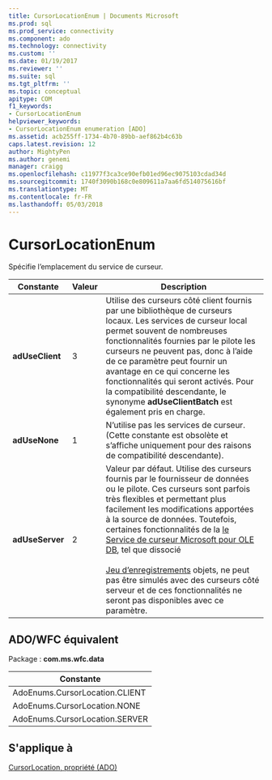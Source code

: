 ```yaml
---
title: CursorLocationEnum | Documents Microsoft
ms.prod: sql
ms.prod_service: connectivity
ms.component: ado
ms.technology: connectivity
ms.custom: ''
ms.date: 01/19/2017
ms.reviewer: ''
ms.suite: sql
ms.tgt_pltfrm: ''
ms.topic: conceptual
apitype: COM
f1_keywords:
- CursorLocationEnum
helpviewer_keywords:
- CursorLocationEnum enumeration [ADO]
ms.assetid: acb255ff-1734-4b70-89bb-aef862b4c63b
caps.latest.revision: 12
author: MightyPen
ms.author: genemi
manager: craigg
ms.openlocfilehash: c11977f3ca3ce90efb01ed96ec9075103cdad34d
ms.sourcegitcommit: 1740f3090b168c0e809611a7aa6fd514075616bf
ms.translationtype: MT
ms.contentlocale: fr-FR
ms.lasthandoff: 05/03/2018
---
```

# <a name="cursorlocationenum"></a>CursorLocationEnum
Spécifie l’emplacement du service de curseur.  
  
|Constante|Valeur| Description|  
|--------------|-----------|-----------------|  
|**adUseClient**|3|Utilise des curseurs côté client fournis par une bibliothèque de curseurs locaux. Les services de curseur local permet souvent de nombreuses fonctionnalités fournies par le pilote les curseurs ne peuvent pas, donc à l’aide de ce paramètre peut fournir un avantage en ce qui concerne les fonctionnalités qui seront activés. Pour la compatibilité descendante, le synonyme **adUseClientBatch** est également pris en charge.|  
|**adUseNone**|1|N’utilise pas les services de curseur. (Cette constante est obsolète et s’affiche uniquement pour des raisons de compatibilité descendante).|  
|**adUseServer**|2|Valeur par défaut. Utilise des curseurs fournis par le fournisseur de données ou le pilote. Ces curseurs sont parfois très flexibles et permettant plus facilement les modifications apportées à la source de données. Toutefois, certaines fonctionnalités de la [le Service de curseur Microsoft pour OLE DB](../../../ado/guide/data/the-microsoft-cursor-service-for-ole-db.md), tel que dissocié<br /><br /> [Jeu d’enregistrements](../../../ado/reference/ado-api/recordset-object-ado.md) objets, ne peut pas être simulés avec des curseurs côté serveur et de ces fonctionnalités ne seront pas disponibles avec ce paramètre.|  
  
## <a name="adowfc-equivalent"></a>ADO/WFC équivalent  
 Package : **com.ms.wfc.data**  
  
|Constante|  
|--------------|  
|AdoEnums.CursorLocation.CLIENT|  
|AdoEnums.CursorLocation.NONE|  
|AdoEnums.CursorLocation.SERVER|  
  
## <a name="applies-to"></a>S'applique à  
 [CursorLocation, propriété (ADO)](../../../ado/reference/ado-api/cursorlocation-property-ado.md)
